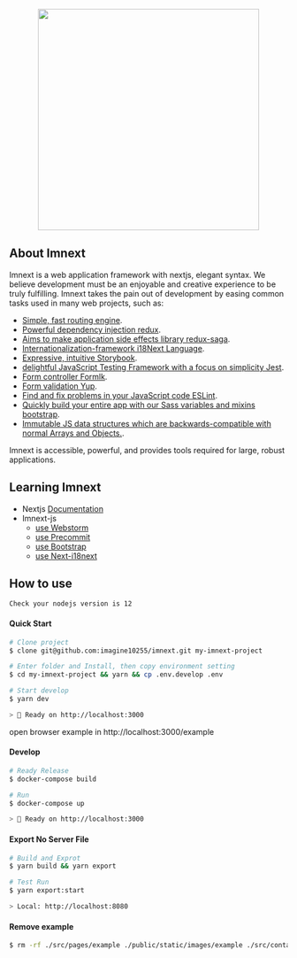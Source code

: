 <p align="center"><img src="https://camo.githubusercontent.com/1f8dec51cb01842d7bb7a7cd50ade17c75c5e3bd/68747470733a2f2f6173736574732e7a6569742e636f2f696d6167652f75706c6f61642f76313533383336313039312f7265706f7369746f726965732f6e6578742d6a732f6e6578742d6a732e706e67" width="400"></p>

## About Imnext

Imnext is a web application framework with nextjs, elegant syntax. We believe development must be an enjoyable and creative experience to be truly fulfilling. Imnext takes the pain out of development by easing common tasks used in many web projects, such as:

- [Simple, fast routing engine](https://nextjs.org).
- [Powerful dependency injection redux](https://redux.js.org).
- [Aims to make application side effects library redux-saga](https://redux-saga.js.org).
- [Internationalization-framework i18Next Language](https://www.i18next.com).
- [Expressive, intuitive Storybook](https://storybook.js.org).
- [delightful JavaScript Testing Framework with a focus on simplicity Jest](https://jestjs.io).
- [Form controller Formlk](https://jaredpalmer.com/formik/docs/overview).
- [Form validation Yup](https://github.com/jquense/yup).
- [Find and fix problems in your JavaScript code ESLint](https://eslint.org).
- [Quickly build your entire app with our Sass variables and mixins bootstrap](https://getbootstrap.com).
- [Immutable JS data structures which are backwards-compatible with normal Arrays and Objects.](https://github.com/rtfeldman/seamless-immutable).

Imnext is accessible, powerful, and provides tools required for large, robust applications.


## Learning Imnext

- Nextjs [Documentation](https://nextjs.org/docs)
- Imnext-js
  - [use Webstorm](https://github.com/imagine10255/imnext-js/blob/master/docs/use-webstorm.md)
  - [use Precommit](https://github.com/imagine10255/imnext-js/blob/master/docs/use-precommit.md)
  - [use Bootstrap](https://github.com/imagine10255/imnext-js/blob/master/docs/use-bootstrap.md)
  - [use Next-i18next](https://github.com/imagine10255/imnext-js/blob/master/docs/use-next-i18next.md)
  
## How to use

`Check your nodejs version is 12`

#### Quick Start

```zsh
# Clone project
$ clone git@github.com:imagine10255/imnext.git my-imnext-project

# Enter folder and Install, then copy environment setting
$ cd my-imnext-project && yarn && cp .env.develop .env

# Start develop
$ yarn dev

> 🚀 Ready on http://localhost:3000
```
open browser example in http://localhost:3000/example

#### Develop

```zsh
# Ready Release
$ docker-compose build

# Run
$ docker-compose up

> 🚀 Ready on http://localhost:3000
```

#### Export No Server File

```zsh
# Build and Exprot
$ yarn build && yarn export

# Test Run
$ yarn export:start

> Local: http://localhost:8080 
```

#### Remove example

```zsh
$ rm -rf ./src/pages/example ./public/static/images/example ./src/container/example ./public/static/locales/*/example.json
```
